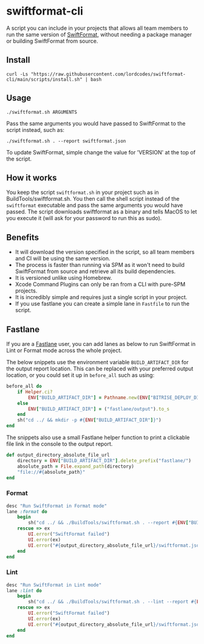 # swiftformat-cli

A script you can include in your projects that allows all team members to run the same version of [SwiftFormat](https://github.com/nicklockwood/SwiftFormat), without needing a package manager or building SwiftFormat from source.

## Install

```terminal
curl -Ls "https://raw.githubusercontent.com/lordcodes/swiftformat-cli/main/scripts/install.sh" | bash
```

## Usage

```terminal
./swiftformat.sh ARGUMENTS
```

Pass the same arguments you would have passed to SwiftFormat to the script instead, such as:

```terminal
./swiftformat.sh . --report swiftformat.json
```

To update SwiftFormat, simple change the value for 'VERSION' at the top of the script.

## How it works

You keep the script `swiftformat.sh` in your project such as in BuildTools/swiftformat.sh. You then call the shell script instead of the `swiftformat` executable and pass the same arguments you would have passed. The script downloads swiftformat as a binary and tells MacOS to let you execute it (will ask for your password to run this as sudo).

## Benefits

+ It will download the version specified in the script, so all team members and CI will be using the same version.
+ The process is faster than running via SPM as it won't need to build SwiftFormat from source and retrieve all its build dependencies.
+ It is versioned unlike using Homebrew.
+ Xcode Command Plugins can only be ran from a CLI with pure-SPM projects.
+ It is incredibly simple and requires just a single script in your project.
+ If you use fastlane you can create a simple lane in `Fastfile` to run the script.

## Fastlane

If you are a [Fastlane](https://fastlane.tools) user, you can add lanes as below to run SwiftFormat in Lint or Format mode across the whole project.

The below snippets use the environment variable `BUILD_ARTIFACT_DIR` for the output report location. This can be replaced with your preferred output location, or you could set it up in `before_all` such as using:

```ruby
before_all do
    if Helper.ci?
        ENV["BUILD_ARTIFACT_DIR"] = Pathname.new(ENV["BITRISE_DEPLOY_DIR"]).to_s
    else
        ENV["BUILD_ARTIFACT_DIR"] = ("fastlane/output").to_s
    end
    sh("cd ../ && mkdir -p #{ENV["BUILD_ARTIFACT_DIR"]}")
end
```

The snippets also use a small Fastlane helper function to print a clickable file link in the console to the output report.

```ruby
def output_directory_absolute_file_url
    directory = ENV["BUILD_ARTIFACT_DIR"].delete_prefix("fastlane/")
    absolute_path = File.expand_path(directory)
    "file://#{absolute_path}"
end
```

### Format

```ruby
desc "Run SwiftFormat in Format mode"
lane :format do
    begin
        sh("cd ../ && ./BuildTools/swiftformat.sh . --report #{ENV["BUILD_ARTIFACT_DIR"]}/swiftformat.json")
    rescue => ex
        UI.error("SwiftFormat failed")
        UI.error(ex)
        UI.error("#{output_directory_absolute_file_url}/swiftformat.json")
    end
end
```

### Lint

```ruby
desc "Run SwiftFormat in Lint mode"
lane :lint do
    begin
        sh("cd ../ && ./BuildTools/swiftformat.sh . --lint --report #{ENV["BUILD_ARTIFACT_DIR"]}/swiftformat.json")
    rescue => ex
        UI.error("SwiftFormat failed")
        UI.error(ex)
        UI.error("#{output_directory_absolute_file_url}/swiftformat.json")
    end
end
```
